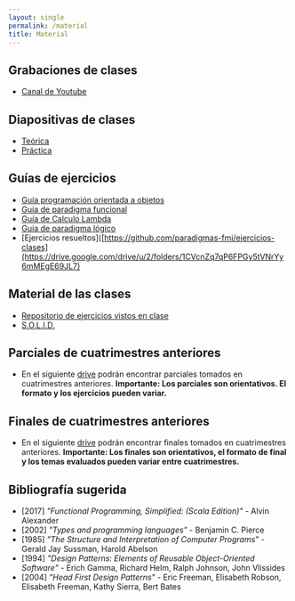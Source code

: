 ```yaml
---
layout: single
permalink: /material
title: Material
---
```


## Grabaciones de clases
- <a target="_blanck" href="{{site.data.info.canal}}"> Canal de Youtube </a>

## Diapositivas de clases
- [Teórica](https://drive.google.com/drive/u/3/folders/1h0nTjJqxPlkVIyFzU2llpfi3YppZTZy-)
- [Práctica](https://drive.google.com/drive/u/3/folders/1ox6gy7qgMrBuB4CNK7UragwLiFgEBgwM)

## Guías de ejercicios
- <a href="/guia-poo"> Guía programación orientada a objetos </a>
- <a href="/guia-funcional"> Guía de paradigma funcional </a>
- <a href="/guia-calculo-lambda"> Guía de Calculo Lambda </a>
- <a href="/guia-logico"> Guía de paradigma lógico </a>
- [Ejercicios resueltos]([https://github.com/paradigmas-fmi/ejercicios-clases](https://drive.google.com/drive/u/2/folders/1CVcnZq7qP6FPGy5tVNrYy6mMEgE69JL7)

## Material de las clases
- [Repositorio de ejercicios vistos en clase](https://github.com/paradigmas-fmi/ejercicios-clases)
- [S.O.L.I.D.](https://drive.google.com/drive/folders/1zU60qaNMNBfqmOV4B_32gwWolBGQOzPR?usp=sharing)

## Parciales de cuatrimestres anteriores
- En el siguiente [drive](https://drive.google.com/drive/folders/1z4gVxip4LveFgSQqv0KB0uIeHHiqt-eP?usp=drive_link) podrán encontrar parciales tomados en cuatrimestres anteriores. **Importante: Los parciales son orientativos. El formato y los ejercicios pueden variar.**

## Finales de cuatrimestres anteriores
- En el siguiente [drive](https://drive.google.com/drive/folders/1hhfWCna1Ac6MnjJYSvrkN_HjShbA5NLT?usp=drive_link) podrán encontrar finales tomados en cuatrimestres anteriores. **Importante: Los finales son orientativos, el formato de final y los temas evaluados pueden variar entre cuatrimestres.**

## Bibliografía sugerida

- \[2017\] _"Functional Programming, Simplified: (Scala Edition)"_ - Alvin Alexander
- \[2002\] _"Types and programming languages"_ - Benjamin C. Pierce
- \[1985\] _"The Structure and Interpretation of Computer Programs"_ - Gerald Jay Sussman, Harold Abelson
- \[1994\] _"Design Patterns: Elements of Reusable Object-Oriented Software"_ - Erich Gamma, Richard Helm, Ralph Johnson, John Vlissides
- \[2004\] _"Head First Design Patterns"_ - Eric Freeman, Elisabeth Robson, Elisabeth Freeman, Kathy Sierra, Bert Bates
